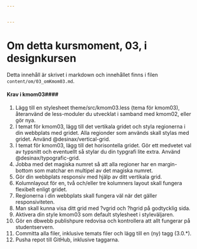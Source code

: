 ```yaml
---


---
```

Om detta kursmoment, 03, i designkursen
=========================

Detta innehåll är skrivet i markdown och innehållet finns i filen `content/om/03_omKmom03.md`.

#### Krav i kmom03####

1.	Lägg till en stylesheet theme/src/kmom03.less (tema för kmom03), återanvänd de less-moduler du utvecklat i samband med kmom02, eller gör nya.
2.	I temat för kmom03, lägg till det vertikala gridet och styla regionerna i din webbplats med gridet. Alla regionder som används skall stylas med gridet. Använd @desinax/vertical-grid.
3.	I temat för kmom03, lägg till det horisontella gridet. Gör ett medvetet val av typsnitt och eventuellt så stylar du din typgrafi lite extra. Använd @desinax/typografic-grid.
4.	Jobba med det magiska numret så att alla regioner har en margin-bottom som matchar en multipel av det magiska numret.
5.	Gör din webbplats responsiv med hjälp av ditt vertikala grid.
6.	Kolumnlayout för en, två och/eller tre kolumners layout skall fungera flexibelt enligt gridet.
7.	Regionerna i din webbplats skall fungera väl när det gäller responsiviteten.
8.	Man skall kunna visa ditt grid med ?vgrid och ?hgrid på godtycklig sida.
9.	Aktivera din style kmom03 som default stylesheet i styleväljaren.
10.	Gör en dbwebb publishpure redovisa och kontrollera att allt fungerar på studentservern.
11.	Committa alla filer, inklusive temats filer och lägg till en (ny) tagg (3.0.*).
12.	Pusha repot till GitHub, inklusive taggarna.
